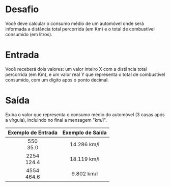 # Desafio
Você deve calcular o consumo médio de um automóvel onde será informada a distância total percorrida (em Km) e o total de combustível consumido (em litros).

# Entrada
Você receberá dois valores: um valor inteiro X com a distância total percorrida (em Km), e um valor real Y que representa o total de combustível consumido, com um dígito após o ponto decimal.

# Saída
Exiba o valor que representa o consumo médio do automóvel (3 casas após a vírgula), incluindo no final a mensagem "km/l".

| Exemplo de Entrada | Exemplo de Saída|
| ---|--- |
|<div align="center">550<br/>35.0</div>|<div align="center">14.286 km/l</div>|
|<div align="center">2254<br/>124.4</div>|<div align="center">18.119 km/l</div>|
|<div align="center">4554<br/>464.6</div>|<div align="center">9.802 km/l</div>|